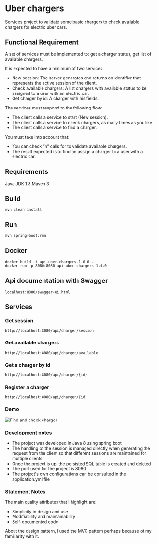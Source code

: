 # Uber chargers
Services project to validate some basic chargers to check available chargers for electric uber cars.

## Functional Requirement
A set of services must be implemented to: get a charger status, get list of available chargers.

It is expected to have a minimum of two services:
* New session: The server generates and returns an identifier that represents the active session of the client.
* Check available chargers: A list chargers with available status to be assigned to a user with an electric car.
* Get charger by id: A charger with his fields. 

The services must respond to the following flow:
* The client calls a service to start (New session).
* The client calls a service to check chargers, as many times as you like.
* The client calls a service to find a charger. 

You must take into account that:
* You can check “n” calls for to validate available chargers.
* The result expected is to find an assign a charger to a user with a electric car.

## Requirements

Java JDK 1.8
Maven 3

## Build
```
mvn clean install
```

## Run
```
mvn spring-boot:run
```
## Docker
```
docker build -t api-uber-chargers-1.0.0 .
docker run -p 8080:8080 api-uber-chargers-1.0.0
```

## Api documentation with Swagger

```
localhost:8080/swagger-ui.html
```

## Services

### Get session
```
http://localhost:8080/api/charger/session
```

### Get available chargers
```
http://localhost:8080/api/charger/available
```

### Get a charger by id 
```
http://localhost:8080/api/charger/{id}
```

### Register a charger
```
http://localhost:8080/api/charger/{id}
```

### Demo

![Find and check charger ](demo/demo.gif)

### Development notes
* The project was developed in Java 8 using spring boot
* The handling of the session is managed directly when generating the request from the client so that different sessions are maintained for multiple clients
* Once the project is up, the persisted SQL table is created and deleted
* The port used for the project is 8080
* The project's own configurations can be consulted in the application.yml file

### Statement Notes
The main quality attributes that I highlight are:
* Simplicity in design and use
* Modifiability and maintainability
* Self-documented code 
  
About the design pattern, I used the MVC pattern perhaps because of my familiarity with it.
